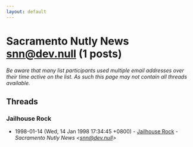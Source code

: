 ```yaml
---
layout: default
---
```


# Sacramento Nutly News <snn@dev.null> (1 posts)

_Be aware that many list participants used multiple email addresses over their time active on the list. As such this page may not contain all threads available._

## Threads

### Jailhouse Rock
+ 1998-01-14 (Wed, 14 Jan 1998 17:34:45 +0800) - [Jailhouse Rock](/archive/1998/01/3cfa8baf7edbf1e5283fb829f5501fe89411c844751add342064f352dc6cf61b) - _Sacramento Nutly News \<snn@dev.null\>_

